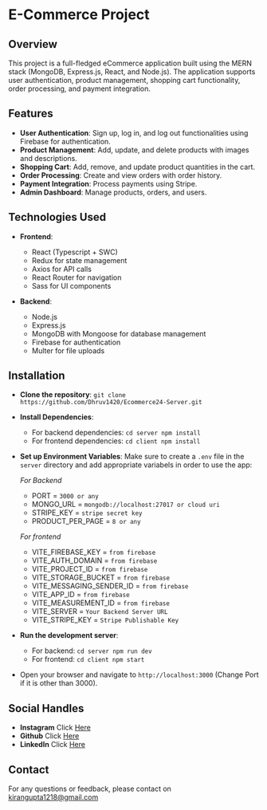 # E-Commerce Project

## Overview

This project is a full-fledged eCommerce application built using the MERN stack (MongoDB, Express.js, React, and Node.js). The application supports user authentication, product management, shopping cart functionality, order processing, and payment integration.

## Features

-   **User Authentication**: Sign up, log in, and log out functionalities using Firebase for authentication.
-   **Product Management**: Add, update, and delete products with images and descriptions.
-   **Shopping Cart**: Add, remove, and update product quantities in the cart.
-   **Order Processing**: Create and view orders with order history.
-   **Payment Integration**: Process payments using Stripe.
-   **Admin Dashboard**: Manage products, orders, and users.

## Technologies Used

-   **Frontend**:
    -   React (Typescript + SWC)
    -   Redux for state management
    -   Axios for API calls
    -   React Router for navigation
    -   Sass for UI components
   
-   **Backend**:
    -   Node.js
    -   Express.js
    -   MongoDB with Mongoose for database management
    -   Firebase for authentication
    -   Multer for file uploads

## Installation

 - **Clone the repository**: `git clone https://github.com/Dhruv1420/Ecommerce24-Server.git`

 - **Install Dependencies**:
    - For backend dependencies: `cd server npm install`
    - For frontend dependencies: `cd client npm install`

 - **Set up Environment Variables**: Make sure to create a `.env` file in the `server` directory and add appropriate variabels in order to use the app:

    *For Backend*
   - PORT = `3000 or any`
   - MONGO_URL = `mongodb://localhost:27017 or cloud uri`
   - STRIPE_KEY = `stripe secret key` 
   - PRODUCT_PER_PAGE = `8 or any`

   *For frontend*
   - VITE_FIREBASE_KEY = `from firebase`
   - VITE_AUTH_DOMAIN = `from firebase`
   - VITE_PROJECT_ID = `from firebase`
   - VITE_STORAGE_BUCKET = `from firebase`
   - VITE_MESSAGING_SENDER_ID = `from firebase`
   - VITE_APP_ID = `from firebase`
   - VITE_MEASUREMENT_ID = `from firebase`
   - VITE_SERVER = `Your Backend Server URL`
   - VITE_STRIPE_KEY = `Stripe Publishable Key`

- **Run the development server**:
   - For backend: `cd server npm run dev`
   - For frontend: 	`cd client npm start`

- Open your browser and navigate to `http://localhost:3000` (Change Port if it is other than 3000).

## Social Handles
 
   - **Instagram** Click [Here](https://www.instagram.com/a_d_1420/) 
   - **Github** Click [Here](https://github.com/Dhruv1420)
   - **LinkedIn** Click [Here](https://www.linkedin.com/in/dhruv1420/)

## Contact
For any questions or feedback, please contact on kirangupta1218@gmail.com
